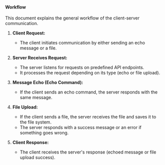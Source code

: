 #### **Workflow**

This document explains the general workflow of the client-server communication.

1. **Client Request:**
   - The client initiates communication by either sending an echo message or a file.
   
2. **Server Receives Request:**
   - The server listens for requests on predefined API endpoints.
   - It processes the request depending on its type (echo or file upload).
   
3. **Message Echo (Echo Command):**
   - If the client sends an echo command, the server responds with the same message.
   
4. **File Upload:**
   - If the client sends a file, the server receives the file and saves it to the file system.
   - The server responds with a success message or an error if something goes wrong.

5. **Client Response:**
   - The client receives the server's response (echoed message or file upload success).
